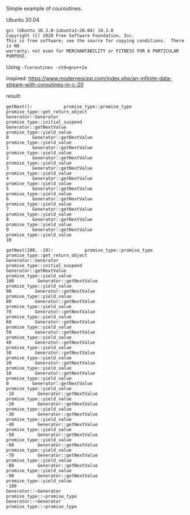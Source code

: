 Simple example of couroutines.

Ubuntu 20.04

    gcc (Ubuntu 10.3.0-1ubuntu1~20.04) 10.3.0
    Copyright (C) 2020 Free Software Foundation, Inc.
    This is free software; see the source for copying conditions.  There is NO
    warranty; not even for MERCHANTABILITY or FITNESS FOR A PARTICULAR PURPOSE.

Using `-fcoroutines -std=gnu++2a`

inspired: https://www.modernescpp.com/index.php/an-infinite-data-stream-with-coroutines-in-c-20

result:

    getNext():            promise_type::promise_type
    promise_type::get_return_object
    Generator::Generator
    promise_type::initial_suspend
    Generator::getNextValue
    promise_type::yield_value
    0         Generator::getNextValue
    promise_type::yield_value
    1         Generator::getNextValue
    promise_type::yield_value
    2         Generator::getNextValue
    promise_type::yield_value
    3         Generator::getNextValue
    promise_type::yield_value
    4         Generator::getNextValue
    promise_type::yield_value
    5         Generator::getNextValue
    promise_type::yield_value
    6         Generator::getNextValue
    promise_type::yield_value
    7         Generator::getNextValue
    promise_type::yield_value
    8         Generator::getNextValue
    promise_type::yield_value
    9         Generator::getNextValue
    promise_type::yield_value
    10
    
    getNext(100, -10):            promise_type::promise_type
    promise_type::get_return_object
    Generator::Generator
    promise_type::initial_suspend
    Generator::getNextValue
    promise_type::yield_value
    100         Generator::getNextValue
    promise_type::yield_value
    90         Generator::getNextValue
    promise_type::yield_value
    80         Generator::getNextValue
    promise_type::yield_value
    70         Generator::getNextValue
    promise_type::yield_value
    60         Generator::getNextValue
    promise_type::yield_value
    50         Generator::getNextValue
    promise_type::yield_value
    40         Generator::getNextValue
    promise_type::yield_value
    30         Generator::getNextValue
    promise_type::yield_value
    20         Generator::getNextValue
    promise_type::yield_value
    10         Generator::getNextValue
    promise_type::yield_value
    0         Generator::getNextValue
    promise_type::yield_value
    -10         Generator::getNextValue
    promise_type::yield_value
    -20         Generator::getNextValue
    promise_type::yield_value
    -30         Generator::getNextValue
    promise_type::yield_value
    -40         Generator::getNextValue
    promise_type::yield_value
    -50         Generator::getNextValue
    promise_type::yield_value
    -60         Generator::getNextValue
    promise_type::yield_value
    -70         Generator::getNextValue
    promise_type::yield_value
    -80         Generator::getNextValue
    promise_type::yield_value
    -90         Generator::getNextValue
    promise_type::yield_value
    -100
    Generator::~Generator
    promise_type::~promise_type
    Generator::~Generator
    promise_type::~promise_type
